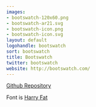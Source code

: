 ```yaml
---
images:
- bootswatch-120x60.png
- bootswatch-ar21.svg
- bootswatch-icon.png
- bootswatch-icon.svg
layout: default
logohandle: bootswatch
sort: bootswatch
title: Bootswatch
twitter: bootswatch
website: http://bootswatch.com/
---
```


[Github Repository](https://github.com/thomaspark/bootswatch/blob/gh-pages/assets/img/logo.png)

Font is [Harry Fat](https://www.youworkforthem.com/font/T2067/harry-pro)